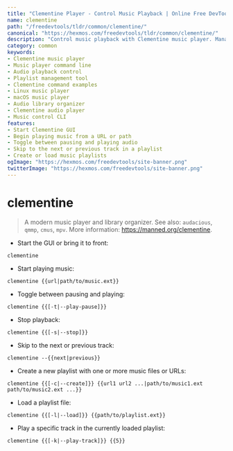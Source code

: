 ```yaml
---
title: "Clementine Player - Control Music Playback | Online Free DevTools by Hexmos"
name: clementine
path: "/freedevtools/tldr/common/clementine/"
canonical: "https://hexmos.com/freedevtools/tldr/common/clementine/"
description: "Control music playback with Clementine music player. Manage playlists, skip tracks, and pause/resume music with ease. Free online tool, no registration required."
category: common
keywords:
- Clementine music player
- Music player command line
- Audio playback control
- Playlist management tool
- Clementine command examples
- Linux music player
- macOS music player
- Audio library organizer
- Clementine audio player
- Music control CLI
features:
- Start Clementine GUI
- Begin playing music from a URL or path
- Toggle between pausing and playing audio
- Skip to the next or previous track in a playlist
- Create or load music playlists
ogImage: "https://hexmos.com/freedevtools/site-banner.png"
twitterImage: "https://hexmos.com/freedevtools/site-banner.png"
---
```


# clementine

> A modern music player and library organizer.
> See also: `audacious`, `qmmp`, `cmus`, `mpv`.
> More information: <https://manned.org/clementine>.

- Start the GUI or bring it to front:

`clementine`

- Start playing music:

`clementine {{url|path/to/music.ext}}`

- Toggle between pausing and playing:

`clementine {{[-t|--play-pause]}}`

- Stop playback:

`clementine {{[-s|--stop]}}`

- Skip to the next or previous track:

`clementine --{{next|previous}}`

- Create a new playlist with one or more music files or URLs:

`clementine {{[-c|--create]}} {{url1 url2 ...|path/to/music1.ext path/to/music2.ext ...}}`

- Load a playlist file:

`clementine {{[-l|--load]}} {{path/to/playlist.ext}}`

- Play a specific track in the currently loaded playlist:

`clementine {{[-k|--play-track]}} {{5}}`
